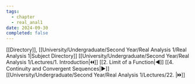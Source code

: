```yaml
---
tags:
  - chapter
  - real_anal1
date: 2024-09-30
completed: false
---
```

[[Directory]], [[University/Undergraduate/Second Year/Real Analysis 1/Real Analysis 1|Subject Directory]]
[[University/Undergraduate/Second Year/Real Analysis 1/Lectures/1. Introduction|🞀🞀]] [[2. Limit of a Function|◀]] [[4. Continuity and Convergent Sequences|▶]] [[University/Undergraduate/Second Year/Real Analysis 1/Lectures/22. |🞂🞂]]
# 
## 
### 